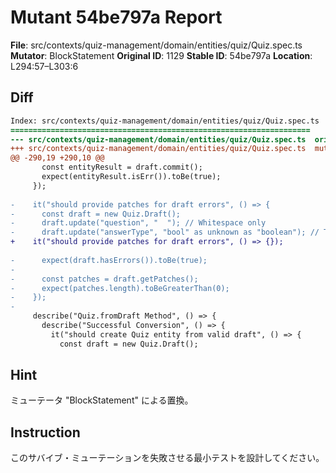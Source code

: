 # Mutant 54be797a Report

**File**: src/contexts/quiz-management/domain/entities/quiz/Quiz.spec.ts
**Mutator**: BlockStatement
**Original ID**: 1129
**Stable ID**: 54be797a
**Location**: L294:57–L303:6

## Diff

```diff
Index: src/contexts/quiz-management/domain/entities/quiz/Quiz.spec.ts
===================================================================
--- src/contexts/quiz-management/domain/entities/quiz/Quiz.spec.ts	original
+++ src/contexts/quiz-management/domain/entities/quiz/Quiz.spec.ts	mutated #1129
@@ -290,19 +290,10 @@
       const entityResult = draft.commit();
       expect(entityResult.isErr()).toBe(true);
     });
 
-    it("should provide patches for draft errors", () => {
-      const draft = new Quiz.Draft();
-      draft.update("question", "  "); // Whitespace only
-      draft.update("answerType", "bool" as unknown as "boolean"); // Typo for testing
+    it("should provide patches for draft errors", () => {});
 
-      expect(draft.hasErrors()).toBe(true);
-
-      const patches = draft.getPatches();
-      expect(patches.length).toBeGreaterThan(0);
-    });
-
     describe("Quiz.fromDraft Method", () => {
       describe("Successful Conversion", () => {
         it("should create Quiz entity from valid draft", () => {
           const draft = new Quiz.Draft();
```

## Hint

ミューテータ "BlockStatement" による置換。

## Instruction

このサバイブ・ミューテーションを失敗させる最小テストを設計してください。
